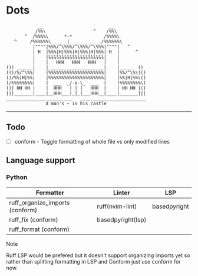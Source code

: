 # Dots

```shell
            __                         __
           /%%\                  ^    /%%\
       ^  /%%%%\      *-*            /%%%%\
   ^     /%%%%%%\______|____________/%%%%%%\
          |""""|%%%/^\%%%/^\%%%/^\%%%|""""|   ^
          | H  |%%%|H|%%%|H|%%%|H|%%%| H  |      ^
          |    |¾¾¾¾¾¾¾¾¾¾¾¾¾¾¾¾¾¾¾¾¾|    |
          |    |   HHH   HHH   HHH   |    |
()) ______|    |_____________________|    |_____  ()
(()/%/^\%%|    |%%%%%%%%%%%%%%%%%%%%%|    |%%/^\%\(()
()/%%|H|%%|    |%%%%%%%%%%%%%%%%%%%%%|    |%%|H|%%\()
)/%%%%%%%%|    |  ___  _/-o-\_  ___  |    |%%%%%%%%\(
()| HH HH |    |  HHH   | | |   HHH  |    | HH HH |()
|||_______|____|__HHH___|_|_|___HHH__|____|_______|||
_________________________   _________________________
               A man's ~ is his castle
```

---

## Todo

- [ ] conform - Toggle formatting of whole file vs only modified lines

## Language support

### Python

| Formatter | Linter | LSP |
| --------------- | --------------- | --------------- |
| ruff_organize_imports (conform) | ruff(nvim-lint) | basedpyright |
| ruff_fix (conform) | basedpyright(lsp) |  |
| ruff_format (conform) |  |  |

> [!NOTE]
> Ruff LSP would be prefered but it doesn't support organizing imports yet
> so rather than splitting formatting in LSP and Conform just use conform
> for now.
